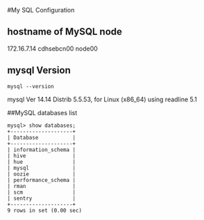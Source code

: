 #My SQL Configuration
## hostname of MySQL node

172.16.7.14     cdhsebcn00      node00

## mysql Version
```
mysql --version
```

mysql  Ver 14.14 Distrib 5.5.53, for Linux (x86_64) using readline 5.1

##MySQL databases list
```
mysql> show databases;
+--------------------+
| Database           |
+--------------------+
| information_schema |
| hive               |
| hue                |
| mysql              |
| oozie              |
| performance_schema |
| rman               |
| scm                |
| sentry             |
+--------------------+
9 rows in set (0.00 sec)
```
